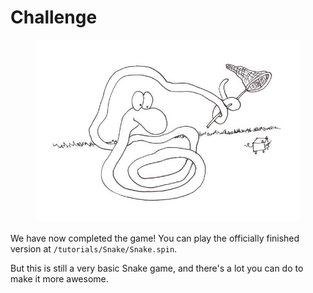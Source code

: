 # Challenge

<figure>
    <img src="images/challenge.jpg" />
</figure>

We have now completed the game! You can play the officially finished
version at `/tutorials/Snake/Snake.spin`.

But this is still a very basic Snake game, and there's a lot you can do
to make it more awesome.

